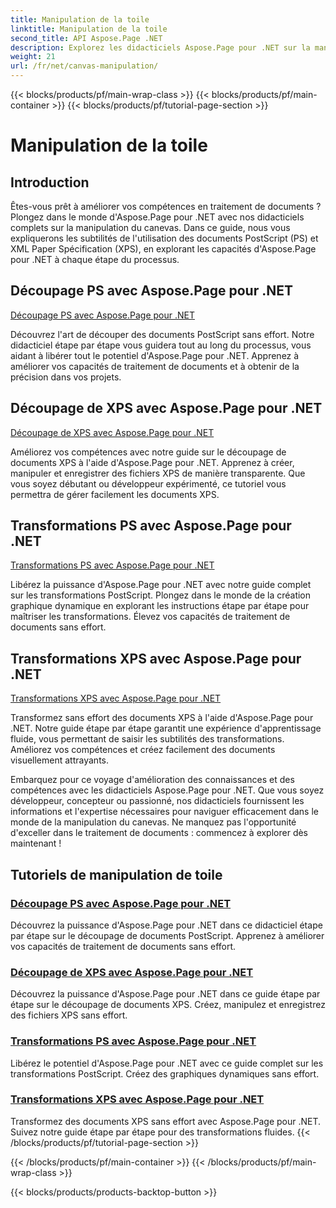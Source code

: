 ```yaml
---
title: Manipulation de la toile
linktitle: Manipulation de la toile
second_title: API Aspose.Page .NET
description: Explorez les didacticiels Aspose.Page pour .NET sur la manipulation du canevas. Découper et transformer des documents PS et XPS en toute simplicité. Améliorez vos compétences en traitement de documents.
weight: 21
url: /fr/net/canvas-manipulation/
---
```


{{< blocks/products/pf/main-wrap-class >}}
{{< blocks/products/pf/main-container >}}
{{< blocks/products/pf/tutorial-page-section >}}

# Manipulation de la toile


## Introduction

Êtes-vous prêt à améliorer vos compétences en traitement de documents ? Plongez dans le monde d'Aspose.Page pour .NET avec nos didacticiels complets sur la manipulation du canevas. Dans ce guide, nous vous expliquerons les subtilités de l'utilisation des documents PostScript (PS) et XML Paper Spécification (XPS), en explorant les capacités d'Aspose.Page pour .NET à chaque étape du processus.

## Découpage PS avec Aspose.Page pour .NET
[Découpage PS avec Aspose.Page pour .NET](./clippingps/)

Découvrez l'art de découper des documents PostScript sans effort. Notre didacticiel étape par étape vous guidera tout au long du processus, vous aidant à libérer tout le potentiel d'Aspose.Page pour .NET. Apprenez à améliorer vos capacités de traitement de documents et à obtenir de la précision dans vos projets.

## Découpage de XPS avec Aspose.Page pour .NET
[Découpage de XPS avec Aspose.Page pour .NET](./clippingxps/)

Améliorez vos compétences avec notre guide sur le découpage de documents XPS à l'aide d'Aspose.Page pour .NET. Apprenez à créer, manipuler et enregistrer des fichiers XPS de manière transparente. Que vous soyez débutant ou développeur expérimenté, ce tutoriel vous permettra de gérer facilement les documents XPS.

## Transformations PS avec Aspose.Page pour .NET
[Transformations PS avec Aspose.Page pour .NET](./transformationsps/)

Libérez la puissance d'Aspose.Page pour .NET avec notre guide complet sur les transformations PostScript. Plongez dans le monde de la création graphique dynamique en explorant les instructions étape par étape pour maîtriser les transformations. Élevez vos capacités de traitement de documents sans effort.

## Transformations XPS avec Aspose.Page pour .NET
[Transformations XPS avec Aspose.Page pour .NET](./transformationsxps/)

Transformez sans effort des documents XPS à l'aide d'Aspose.Page pour .NET. Notre guide étape par étape garantit une expérience d'apprentissage fluide, vous permettant de saisir les subtilités des transformations. Améliorez vos compétences et créez facilement des documents visuellement attrayants.

Embarquez pour ce voyage d'amélioration des connaissances et des compétences avec les didacticiels Aspose.Page pour .NET. Que vous soyez développeur, concepteur ou passionné, nos didacticiels fournissent les informations et l'expertise nécessaires pour naviguer efficacement dans le monde de la manipulation du canevas. Ne manquez pas l'opportunité d'exceller dans le traitement de documents : commencez à explorer dès maintenant !
## Tutoriels de manipulation de toile
### [Découpage PS avec Aspose.Page pour .NET](./clippingps/)
Découvrez la puissance d'Aspose.Page pour .NET dans ce didacticiel étape par étape sur le découpage de documents PostScript. Apprenez à améliorer vos capacités de traitement de documents sans effort.
### [Découpage de XPS avec Aspose.Page pour .NET](./clippingxps/)
Découvrez la puissance d'Aspose.Page pour .NET dans ce guide étape par étape sur le découpage de documents XPS. Créez, manipulez et enregistrez des fichiers XPS sans effort.
### [Transformations PS avec Aspose.Page pour .NET](./transformationsps/)
Libérez le potentiel d'Aspose.Page pour .NET avec ce guide complet sur les transformations PostScript. Créez des graphiques dynamiques sans effort.
### [Transformations XPS avec Aspose.Page pour .NET](./transformationsxps/)
Transformez des documents XPS sans effort avec Aspose.Page pour .NET. Suivez notre guide étape par étape pour des transformations fluides.
{{< /blocks/products/pf/tutorial-page-section >}}

{{< /blocks/products/pf/main-container >}}
{{< /blocks/products/pf/main-wrap-class >}}

{{< blocks/products/products-backtop-button >}}
